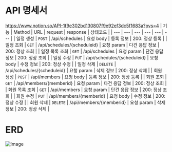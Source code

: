 # API 명세서
https://www.notion.so/API-1f9e302bd130807f9e92ef3dc5f1683a?pvs=4
| 기능 | Method | URL | request | response | 상태코드 |
| --- | --- | --- | --- | --- | --- |
| 일정 생성 | `POST` | /api/schedules | 요청 body | 등록 정보 | 200: 정상 등록 |
| 일정 조회 | `GET` | /api/schedules/{scheduleid} | 요청 param | 다건 응답 정보 | 200: 정상 조회 |
| 일정 목록 조회 | `GET` | /api/schedules | 요청 param | 단건 응답 정보 | 200: 정상 조회 |
| 일정 수정 | `PUT` | /api/schedules/{scheduleid} | 요청 body | 수정 정보 | 200: 정상 수정 |
| 일정 삭제 | `DELETE` | /api/schedules/{scheduleid} | 요청 param | 삭제 정보 | 200: 정상 삭제 |
| 회원 생성 | `POST` | /api/members | 요청 body | 등록 정보 | 200: 정상 등록 |
| 회원 조회 | `GET` | /api/members/{memberid} | 요청 param | 다건 응답 정보 | 200: 정상 조회 | 
| 회원 목록 조회 | `GET` | /api/members | 요청 param | 단건 응답 정보 | 200: 정상 조회 |
| 회원 수정 | `PUT` | /api/members/{memberid} | 요청 body | 수정 정보 | 200: 정상 수정 |
| 회원 삭제 | `DELETE` | /api/members/{memberid} | 요청 param | 삭제 정보 | 200: 정상 삭제 |


# ERD
![Image](https://github.com/user-attachments/assets/de96a642-baf6-42a8-9922-d06182b4faef)
